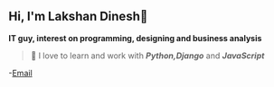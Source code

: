 ## Hi, I'm Lakshan Dinesh👋
**IT guy, interest on programming, designing and business analysis**
>🌱 I love to learn and work with ***Python,Django*** and ***JavaScript***




-[Email](lakshandinesh90@gmail.com)


<!--
**LakshanDinesh/LakshanDinesh** is a ✨ _special_ ✨ repository because its `README.md` (this file) appears on your GitHub profile.

Here are some ideas to get you started:

- 🔭 I’m currently working on ...
-🌱 I’m currently learning ...
- 👯 I’m looking to collaborate on ...
- 🤔 I’m looking for help with ...
- 💬 Ask me about ...
- 📫 How to reach me: ...
- 😄 Pronouns: ...
- ⚡ Fun fact: ...
-->
